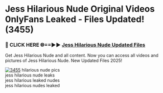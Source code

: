 # Jess Hilarious Nude Original Videos 0nlyFans Leaked - Files Updated! (3455)

<h3>🔴 CLICK HERE 🌐==►► <a href="https://tinyurl.com/5h6xmrr3" rel="nofollow">Jess Hilarious Nude Updated Files</a></h3>

Get Jess Hilarious Nude and all content. Now you can access all videos and pictures of Jess Hilarious Nude. New Updated Files 2025!

[![3455](https://i.imgur.com/KVD873Z.gif)](https://tinyurl.com/5h6xmrr3)
hilarious nude pics<br>
jess hilarious nude leaks<br>
jess hilarious leaked nudes<br>
jess hilarious nudes leaked